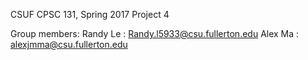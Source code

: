 CSUF CPSC 131, Spring 2017
Project 4

Group members: Randy Le : Randy.l5933@csu.fullerton.edu
Alex Ma : alexjmma@csu.fullerton.edu
